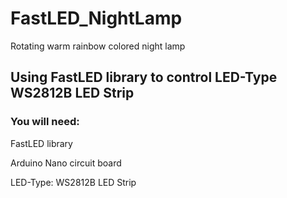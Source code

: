 # FastLED_NightLamp
Rotating warm rainbow colored night lamp

## Using FastLED library to control LED-Type WS2812B LED Strip 

### You will need:

FastLED library

Arduino Nano circuit board

LED-Type: WS2812B LED Strip
